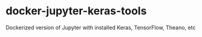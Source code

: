 # docker-jupyter-keras-tools
Dockerized version of Jupyter with installed Keras, TensorFlow, Theano, etc
